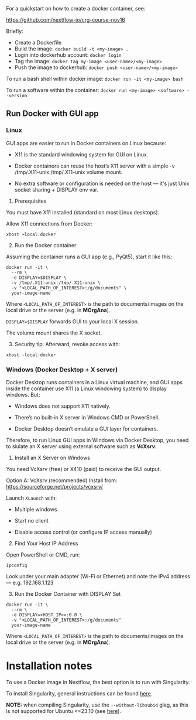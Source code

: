 For a quickstart on how to create a docker container, see:

https://github.com/nextflow-io/crg-course-nov16

Briefly:
- Create a Dockerfile
- Build the image: `docker build -t <my-image> .`
- Login into dockerhub account: `docker login`
- Tag the image: `docker tag my-image <user-name>/<my-image>`
- Push the image to dockerhub: `docker push <user-name>/<my-image>`

To run a bash shell within docker image: `docker run -it <my-image> bash`

To run a software within the container: `docker run <my-image> <software> --version`

## Run Docker with GUI app

### Linux

GUI apps are easier to run in Docker containers on Linux because:

- X11 is the standard windowing system for GUI on Linux.

- Docker containers can reuse the host’s X11 server with a simple -v /tmp/.X11-unix:/tmp/.X11-unix volume mount.

- No extra software or configuration is needed on the host — it's just Unix socket sharing + DISPLAY env var.

1. Prerequisites

You must have X11 installed (standard on most Linux desktops).

Allow X11 connections from Docker:

```
xhost +local:docker
```

2. Run the Docker container

Assuming the container runs a GUI app (e.g., PyQt5), start it like this:

```
docker run -it \
  --rm \
  -e DISPLAY=$DISPLAY \
  -v /tmp/.X11-unix:/tmp/.X11-unix \
  -v "<LOCAL_PATH_OF_INTEREST>:/g/documents" \
  your-image-name
```

Where `<LOCAL_PATH_OF_INTEREST>` is the path to documents/images on the local drive or the server (e.g. in **MOrgAna**).

`DISPLAY=$DISPLAY` forwards GUI to your local X session.

The volume mount shares the X socket.

3. Security tip: Afterward, revoke access with:

```
xhost -local:docker
```

### Windows (Docker Desktop + X server)

Docker Desktop runs containers in a Linux virtual machine, and GUI apps inside the container use X11 (a Linux windowing system) to display windows. But:

- Windows does not support X11 natively.

- There’s no built-in X server in Windows CMD or PowerShell.

- Docker Desktop doesn’t emulate a GUI layer for containers.

Therefore, to run Linux GUI apps in Windows via Docker Desktop, you need to siulate an X server using external software such as **VcXsrv**.


1. Install an X Server on Windows

You need VcXsrv (free) or X410 (paid) to receive the GUI output.

Option A: VcXsrv (recommended)
Install from: https://sourceforge.net/projects/vcxsrv/

Launch `XLaunch` with:

- Multiple windows

- Start no client

- Disable access control (or configure IP access manually)

2. Find Your Host IP Address

Open PowerShell or CMD, run:

`ipconfig`

Look under your main adapter (Wi-Fi or Ethernet) and note the IPv4 address — e.g. 192.168.1.123

3. Run the Docker Container with DISPLAY Set

```
docker run -it \
  --rm \
  -e DISPLAY=<HOST_IP>>:0.0 \
  -v "<LOCAL_PATH_OF_INTEREST>:/g/documents"
  your-image-name
```

Where `<LOCAL_PATH_OF_INTEREST>` is the path to documents/images on the local drive or the server (e.g. in **MOrgAna**).

# Installation notes

To use a Docker image in Nextflow, the best option is to run with Singularity.

To install Singularity, general instructions can be found [here](https://docs.sylabs.io/guides/4.3/admin-guide/installation.html#install-from-source).

**NOTE:** when compiling Singularity, use the `--without-libsubid` glag, as this is not supported for Ubuntu <=23.10 (see [here](https://github.com/sylabs/singularity/blob/main/INSTALL.md)).
